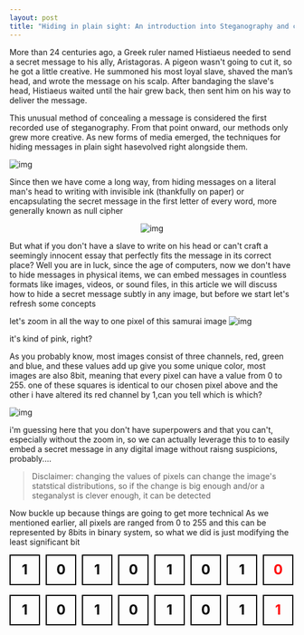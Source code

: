 ```yaml
---
layout: post
title: "Hiding in plain sight: An introduction into Steganography and cryptography"
---
```


More than 24 centuries ago, a Greek ruler named Histiaeus needed to send a secret message to his ally, Aristagoras. A pigeon wasn't going to cut it, so he got a little creative. He summoned his most loyal slave, shaved the man’s head, and wrote the message on his scalp. After bandaging the slave's head, Histiaeus waited until the hair grew back, then sent him on his way to deliver the message.


This unusual method of concealing a message is considered the first recorded use of steganography. From that point onward, our methods only grew more creative. As new forms of media emerged, the techniques for hiding messages in plain sight hasevolved right alongside them.



![img](https://www.tattoolife.com/wp-content/uploads/2021/11/Detail-of-an-illustration-by-Giorgio-De-Gaspari.jpeg)
 

Since then we have come a long way, from hiding messages on a literal man's head to writing with invisible ink (thankfully on paper) or encapsulating the secret message in the first letter of every word, more generally known as null cipher

<div style="text-align:center">
  <img src="https://i.imgur.com/5fnUjMQ.png" alt="img"/>
</div>



But what if you don't have a slave to write on his head or can't craft a seemingly innocent essay that perfectly fits the message in its correct place?
Well you are in luck, since the age of computers, now we don't have to hide messages in physical items, we can embed messages in countless formats like images, videos, or sound files, in this article we will discuss how to hide a secret message subtly in any image,
but before we start let's refresh some concepts

let's zoom in all the way to one pixel of this samurai image
![img](https://i.imgur.com/1jbilJc.jpeg)


it's kind of pink, right?

As you probably know, most images consist of three channels, red, green and blue, and these values add up give you some unique color, most images are also 8bit, meaning that every pixel can have a value from 0 to 255.
one of these squares is identical to our chosen pixel above and the other i have altered its red channel by 1,can you tell which is which?

![img](https://i.imgur.com/uDYktMP.jpeg)

i'm guessing here that you don't have superpowers and that you can't, especially without the zoom in, so we can actually leverage this to 
to easily embed a secret message in any digital image without raisng suspicions, probably....
> Disclaimer: changing the values of pixels can change the image's statstical distributions, so if the change is big enough and/or a steganalyst is clever enough, it can be detected 

Now buckle up because things are going to get more technical
As we mentioned earlier, all pixels are ranged from 0 to 255 and this can be represented by 8bits in binary system, so what we did is just modifying the least significant bit



<html>
<head>
    <style>
        .container {
            display: flex;
            gap: 10px;
        }
        .square {
            width: 50px;
            height: 50px;
            display: flex;
            justify-content: center;
            align-items: center;
            border: 2px solid black;
            font-size: 24px;
            font-weight: bold;
        }
        .black {
            color: black;
        }
        .red {
            color: red;
        }
    </style>
</head>
<body>

<div class="container">
    <div class="square black">1</div>
    <div class="square black">0</div>
    <div class="square black">1</div>
    <div class="square black">0</div>
    <div class="square black">1</div>
    <div class="square black">0</div>
    <div class="square black">1</div>
    <div class="square red">0</div>
</div>
<br>

<div class="container">
    <div class="square black">1</div>
    <div class="square black">0</div>
    <div class="square black">1</div>
    <div class="square black">0</div>
    <div class="square black">1</div>
    <div class="square black">0</div>
    <div class="square black">1</div>
    <div class="square red">1</div>
</div>


</body>
</html>

